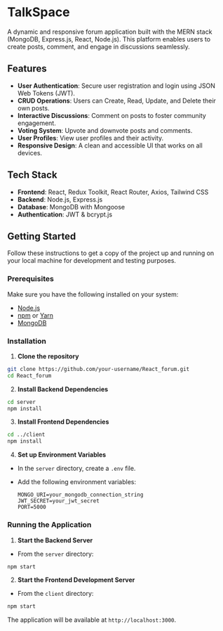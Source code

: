 # TalkSpace

A dynamic and responsive forum application built with the MERN stack (MongoDB, Express.js, React, Node.js). This platform enables users to create posts, comment, and engage in discussions seamlessly.

## Features

- **User Authentication**: Secure user registration and login using JSON Web Tokens (JWT).
- **CRUD Operations**: Users can Create, Read, Update, and Delete their own posts.
- **Interactive Discussions**: Comment on posts to foster community engagement.
- **Voting System**: Upvote and downvote posts and comments.
- **User Profiles**: View user profiles and their activity.
- **Responsive Design**: A clean and accessible UI that works on all devices.

## Tech Stack

- **Frontend**: React, Redux Toolkit, React Router, Axios, Tailwind CSS
- **Backend**: Node.js, Express.js
- **Database**: MongoDB with Mongoose
- **Authentication**: JWT & bcrypt.js

## Getting Started

Follow these instructions to get a copy of the project up and running on your local machine for development and testing purposes.

### Prerequisites

Make sure you have the following installed on your system:

- [Node.js](https://nodejs.org/en/)
- [npm](https://www.npmjs.com/) or [Yarn](https://yarnpkg.com/)
- [MongoDB](https://www.mongodb.com/try/download/community)

### Installation

1.  **Clone the repository**

```sh
git clone https://github.com/your-username/React_forum.git
cd React_forum
```

2.  **Install Backend Dependencies**

```sh
cd server
npm install
```

3.  **Install Frontend Dependencies**

```sh
cd ../client
npm install
```

4.  **Set up Environment Variables**

- In the `server` directory, create a `.env` file.
- Add the following environment variables:

  ```env
  MONGO_URI=your_mongodb_connection_string
  JWT_SECRET=your_jwt_secret
  PORT=5000
  ```

### Running the Application

1.  **Start the Backend Server**

- From the `server` directory:

```sh
npm start
```

2.  **Start the Frontend Development Server**

- From the `client` directory:

```sh
npm start
```

The application will be available at `http://localhost:3000`.
